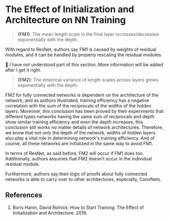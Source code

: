 # The Effect of Initialization and Architecture on NN Training

> **(FM1)**: The mean length scale in the final layer increases/decreases exponentially with the depth. 

With regard to ResNet, authors say FM1 is caused by weights of residual modules, and it can be handled by properly rescaling the residual modules. 

🚩 I have not understood part of this section. More information will be added after I get it right. 

> **(FM2)**: The empirical variance of length scales across layers grows exponentially with the depth. 

FM2 for fully connected networks is dependent on the architecture of the network, and as authors illustrated, training efficiency has a negative correlation with the sum of the reciprocals of the widths of the hidden layers. 
Moreover, this conclusion has been proved by their experiments that different types networks having the same sum of reciprocals and depth show similar training efficiency and even the depth increases, this conclusion still works no matter details of network architectures. Therefore, we know that not only the depth of the network, widths of hidden layers also play a vital role in determining network's training efficiency. And of course, all these networks are initialized in the same way to avoid FM1. 

In terms of ResNet, as said before, FM2 will occur if FM1 does too. Additionally, authors assumes that FM2 doesn't occur in the individual residual module.

Furthermore, authors say their logic of proofs about fully connected networks is able to carry over to other architectures, especially, ConvNets.


## References
1. Boris Hanin, David Rolnick: How to Start Training: The Effect of Initialization and Architecture. 2018.
